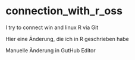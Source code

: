 # connection_with_r_oss
I try to connect win and linux R via Git

Hier eine Änderung, die ich in R geschrieben habe

Manuelle Änderung in GutHub Editor
